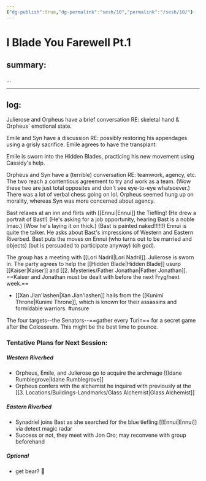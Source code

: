 ```yaml
---
{"dg-publish":true,"dg-permalink":"sesh/10","permalink":"/sesh/10/"}
---
```


# I Blade You Farewell Pt.1
## summary:
...

---

## log:
Julierose and Orpheus have a brief conversation RE: skeletal hand & Orpheus' emotional state.

Emile and Syn have a discussion RE: possibly restoring his appendages using a grisly sacrifice. Emile agrees to have the transplant.

Emile is sworn into the Hidden Blades, practicing his new movement using Cassidy's help.

Orpheus and Syn have a (terrible) conversation RE: teamwork, agency, etc. The two reach a contentious agreement to try and work as a team. (Wow these two are just total opposites and don't see eye-to-eye whatsoever.) There was a lot of verbal chess going on lol. Orpheus seemed hung up on morality, whereas Syn was more concerned about agency.

Bast relaxes at an inn and flirts with [[Ennui\|Ennui]] the Tiefling! (He drew a portrait of Bast!) (He's asking for a job opportunity, hearing Bast is a noble lmao.) (Wow he's laying it on thick.) (Bast is painted naked!!!!!!) Ennui is quite the talker. He asks about Bast's impressions of Western and Eastern Riverbed. Bast puts the moves on Ennui (who turns out to be married and objects) (but is persuaded to participate anyway) (oh god).

The group has a meeting with [[Lori Nadril\|Lori Nadril]]. Julierose is sworn in. The party agrees to help the [[Hidden Blade\|Hidden Blade]] usurp [[Kaiser\|Kaiser]] and [[2. Mysteries/Father Jonathan\|Father Jonathan]]. ==Kaiser and Jonathan must be dealt with before the next Fryg/next week.==

- [[Xan Jian'lashen\|Xan Jian'lashen]] hails from the [[Kunimi Throne\|Kunimi Throne]], which is known for their assassins and formidable warriors. #unsure 

The four targets--the Senators--==gather every Turin== for a secret game after the Colosseum. This might be the best time to pounce.

### Tentative Plans for Next Session:
##### Western Riverbed
- Orpheus, Emile, and Julierose go to acquire the archmage [[Idane Rumblegrove\|Idane Rumblegrove]]
- Orpheus confers with the alchemist he inquired with previously at the [[3. Locations/Buildings-Landmarks/Glass Alchemist\|Glass Alchemist]]
##### Eastern Riverbed
- Synadriel joins Bast as she searched for the blue tiefling [[Ennui\|Ennui]] via detect magic radar
- Success or not, they meet with Jon Oro; may reconvene with group beforehand
##### Optional
- get bear? 🐻